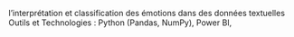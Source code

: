 l’interprétation et classification des émotions dans des données textuelles
Outils et Technologies : Python (Pandas, NumPy), Power BI,
